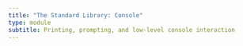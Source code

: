 ```yaml
---
title: "The Standard Library: Console"
type: module
subtitle: Printing, prompting, and low-level console interaction
---
```


